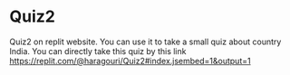 # Quiz2
Quiz2 on replit website. 
You can use it to take a small quiz about country India.
You can directly take this quiz by this link https://replit.com/@haragouri/Quiz2#index.jsembed=1&output=1
